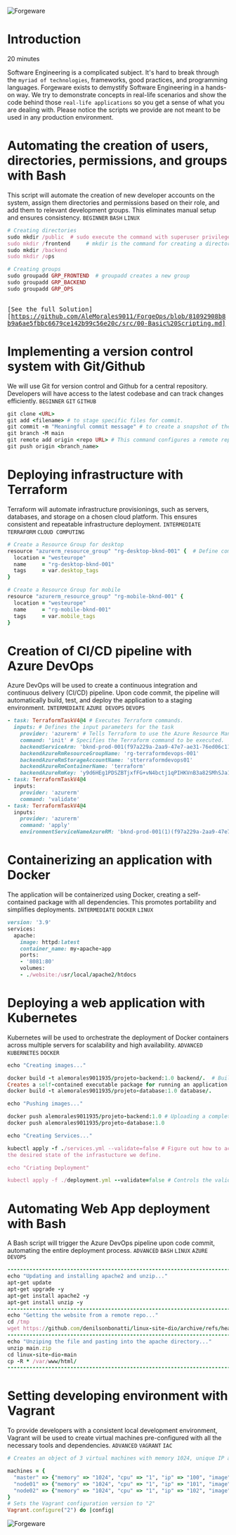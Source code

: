 ![Forgeware](images/Forgeware_banner_final.png)
# Introduction

20 minutes

Software Engineering is a complicated subject. It's hard to break through the `myriad of technologies`, frameworks, good practices, and programming languages. Forgeware exists to demystify Software Engineering in a hands-on way. We try to demonstrate concepts in real-life scenarios and show the code behind those `real-life applications` so you get a sense of what you are dealing with. Please notice the scripts we provide are not meant to be used in any production environment. 

# Automating the creation of users, directories, permissions, and groups with Bash

This script will automate the creation of new developer accounts on the system, assign them directories and permissions based on their role, and add them to relevant development groups. This eliminates manual setup and ensures consistency.
`BEGINNER` `BASH` `LINUX`

```ruby
# Creating directories
sudo mkdir /public  # sudo execute the command with superuser privileges
sudo mkdir /frontend     # mkdir is the command for creating a directory
sudo mkdir /backend
sudo mkdir /ops

# Creating groups
sudo groupadd GRP_FRONTEND  # groupadd creates a new group
sudo groupadd GRP_BACKEND
sudo groupadd GRP_OPS
```
<kbd><br>[See the full Solution][https://github.com/AleMorales9011/ForgeOps/blob/81092908b8b9a6ae5fbbc6679ce142b99c56e20c/src/00-Basic%20Scripting.md]<br></kbd>

# Implementing a version control system with Git/Github
We will use Git for version control and Github for a central repository. Developers will have access to the latest codebase and can track changes efficiently.
`BEGINNER` `GIT` `GITHUB`
```ruby
git clone <URL>
git add <filename> # to stage specific files for commit.
git commit -m "Meaningful commit message" # to create a snapshot of their changes with a descriptive message
git branch -M main
git remote add origin <repo URL> # This command configures a remote repository.
git push origin <branch_name>
```


# Deploying infrastructure with Terraform
Terraform will automate infrastructure provisionings, such as servers, databases, and storage on a chosen cloud platform. This ensures consistent and repeatable infrastructure deployment.
`INTERMEDIATE` `TERRAFORM` `CLOUD COMPUTING`
```ruby
# Create a Resource Group for desktop 
resource "azurerm_resource_group" "rg-desktop-bknd-001" {  # Define components of your infrastructure
  location = "westeurope"
  name     = "rg-desktop-bknd-001"
  tags     = var.desktop_tags
}

# Create a Resource Group for mobile 
resource "azurerm_resource_group" "rg-mobile-bknd-001" {
  location = "westeurope"
  name     = "rg-mobile-bknd-001"
  tags     = var.mobile_tags
}
```
# Creation of CI/CD pipeline with Azure DevOps

Azure DevOps will be used to create a continuous integration and continuous delivery (CI/CD) pipeline. Upon code commit, the pipeline will automatically build, test, and deploy the application to a staging environment.
`INTERMEDIATE` `AZURE DEVOPS` `DEVOPS`
```ruby
- task: TerraformTaskV4@4 # Executes Terraform commands.
  inputs: # Defines the input parameters for the task
    provider: 'azurerm' # Tells Terraform to use the Azure Resource Manager provider.
    command: 'init' # Specifies the Terraform command to be executed. 
    backendServiceArm: 'bknd-prod-001(f97a229a-2aa9-47e7-ae31-76ed06c11e1d)'
    backendAzureRmResourceGroupName: 'rg-terraformdevops-001'
    backendAzureRmStorageAccountName: 'stterraformdevops01'
    backendAzureRmContainerName: 'terraform'
    backendAzureRmKey: 'y9d6HEg1PDSZBTjxfFG+vN4bctj1qPIHKVnB3a82SMhSJa1bJjvfsloJDw0J5pYzKfVbVVQwBYpC+AStA5P4pw=='
- task: TerraformTaskV4@4
  inputs:
    provider: 'azurerm'
    command: 'validate'
- task: TerraformTaskV4@4
  inputs:
    provider: 'azurerm'
    command: 'apply'
    environmentServiceNameAzureRM: 'bknd-prod-001(1)(f97a229a-2aa9-47e7-ae31-76ed06c11e1d)'
```
# Containerizing an application with Docker

The application will be containerized using Docker, creating a self-contained package with all dependencies. This promotes portability and simplifies deployments.
`INTERMEDIATE` `DOCKER` `LINUX`

```ruby
version: '3.9'
services:
  apache:
    image: httpd:latest
    container_name: my-apache-app
    ports:
    - '8081:80'
    volumes:
    - ./website:/usr/local/apache2/htdocs
```
# Deploying a web application with Kubernetes
Kubernetes will be used to orchestrate the deployment of Docker containers across multiple servers for scalability and high availability.
`ADVANCED` `KUBERNETES` `DOCKER`

```ruby
echo "Creating images..."

docker build -t alemorales9011935/projeto-backend:1.0 backend/.  # Build docker image.
Creates a self-contained executable package for running an application
docker build -t alemorales9011935/projeto-database:1.0 database/. 

echo "Pushing images..."

docker push alemorales9011935/projeto-backend:1.0 # Uploading a completed Docker image to a Docker registry.
docker push alemorales9011935/projeto-database:1.0

echo "Creating Services..."

kubectl apply -f ./services.yml --validate=false # Figure out how to achieve
the desired state of the infrastucture we define.

echo "Criating Deployment"

kubectl apply -f ./deployment.yml --validate=false # Controls the validation behaviour.
```
# Automating Web App deployment with Bash

A Bash script will trigger the Azure DevOps pipeline upon code commit, automating the entire deployment process.
`ADVANCED` `BASH` `LINUX` `AZURE DEVOPS`

```ruby
----------------------------------------------------------------------------------
echo "Updating and installing apache2 and unzip..."
apt-get update
apt-get upgrade -y
apt-get install apache2 -y
apt-get install unzip -y
----------------------------------------------------------------------------------
echo "Getting the website from a remote repo..."
cd /tmp
wget https://github.com/denilsonbonatti/linux-site-dio/archive/refs/heads/main.zip
----------------------------------------------------------------------------------
echo "Unziping the file and pasting into the apache directory..."
unzip main.zip
cd linux-site-dio-main
cp -R * /var/www/html/
----------------------------------------------------------------------------------
```

# Setting developing environment with Vagrant
To provide developers with a consistent local development environment, Vagrant will be used to create virtual machines pre-configured with all the necessary tools and dependencies.
`ADVANCED` `VAGRANT` `IAC`
```ruby
# Creates an object of 3 virtual machines with memory 1024, unique IP and assigns a docker image

machines = {
  "master" => {"memory" => "1024", "cpu" => "1", "ip" => "100", "image" => "bento/ubuntu-22.04"},
  "node01" => {"memory" => "1024", "cpu" => "1", "ip" => "101", "image" => "bento/ubuntu-22.04"},
  "node02" => {"memory" => "1024", "cpu" => "1", "ip" => "102", "image" => "bento/ubuntu-22.04"}
}
# Sets the Vagrant configuration version to "2" 
Vagrant.configure("2") do |config|
```
![Forgeware](images/Forgeware_banner_final.png)

